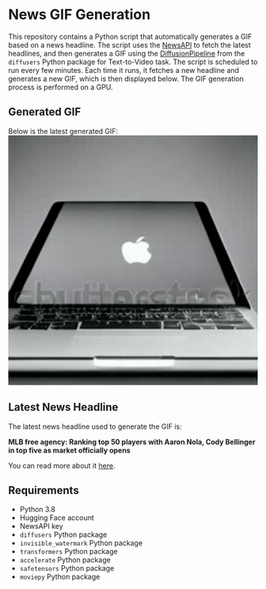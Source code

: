 # News GIF Generation
This repository contains a Python script that automatically generates a GIF based on a news headline. The script uses the [NewsAPI](https://newsapi.org/) to fetch the latest headlines, and then generates a GIF using the [DiffusionPipeline](https://github.com/huggingface/diffusers) from the `diffusers` Python package for Text-to-Video task.
The script is scheduled to run every few minutes. Each time it runs, it fetches a new headline and generates a new GIF, which is then displayed below. The GIF generation process is performed on a GPU.

## Generated GIF
Below is the latest generated GIF:
![Generated GIF](output.gif?raw=true&v=1699468510)

## Latest News Headline
The latest news headline used to generate the GIF is:

**MLB free agency: Ranking top 50 players with Aaron Nola, Cody Bellinger in top five as market officially opens**

You can read more about it [here](https://www.cbssports.com/mlb/news/mlb-free-agency-ranking-top-50-players-with-aaron-nola-cody-bellinger-in-top-five-as-market-officially-opens/).

## Requirements
- Python 3.8
- Hugging Face account
- NewsAPI key
- `diffusers` Python package
- `invisible_watermark` Python package
- `transformers` Python package
- `accelerate` Python package
- `safetensors` Python package
- `moviepy` Python package
